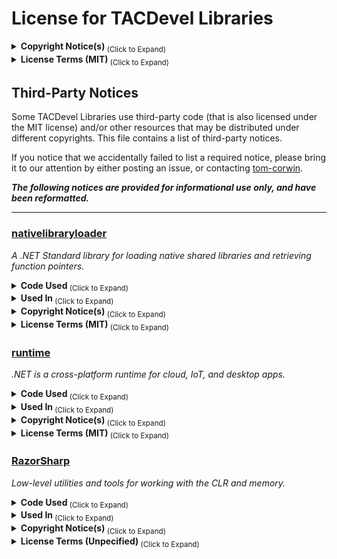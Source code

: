 # License for TACDevel Libraries

<details>
  <summary><b>Copyright Notice(s)</b><sub> (Click to Expand)<sub></summary>
  <br/>
  
  ```
  Copyright © 2017-2020 Thomas Corwin, et al.
  ```

</details>

<details>
  <summary><b>License Terms (MIT)</b><sub> (Click to Expand)<sub></summary>
  <br/>

  ```
  Permission is hereby granted, free of charge, to any person obtaining a copy of this software and
  associated documentation files (the "Software"), to deal in the Software without restriction,
  including without limitation the rights to use, copy, modify, merge, publish, distribute,
  sublicense, and/or sell copies of the Software, and to permit persons to whom the Software is
  furnished to do so, subject to the following conditions:

  The above copyright notice and this permission notice shall be included in all copies or
  substantial portions of the Software.

  THE SOFTWARE IS PROVIDED "AS IS", WITHOUT WARRANTY OF ANY KIND, EXPRESS OR IMPLIED, INCLUDING BUT
  NOT LIMITED TO THE WARRANTIES OF MERCHANTABILITY, FITNESS FOR A PARTICULAR PURPOSE AND
  NONINFRINGEMENT. IN NO EVENT SHALL THE AUTHORS OR COPYRIGHT HOLDERS BE LIABLE FOR ANY CLAIM,
  DAMAGES OR OTHER LIABILITY, WHETHER IN AN ACTION OF CONTRACT, TORT OR OTHERWISE, ARISING FROM,
  OUT OF OR IN CONNECTION WITH THE SOFTWARE OR THE USE OR OTHER DEALINGS IN THE SOFTWARE.
  ```

</details>

## Third-Party Notices

Some TACDevel Libraries use third-party code (that is also licensed under the MIT license) and/or other resources that may be distributed under
different copyrights. This file contains a list of third-party notices.

If you notice that we accidentally failed to list a required notice, please bring it to our
attention by either posting an issue, or contacting [tom-corwin](https://github.com/tom-corwin).

***The following notices are provided for informational use only, and have been reformatted.***

<hr/>

### [nativelibraryloader](https://github.com/mellinoe/nativelibraryloader)

*A .NET Standard library for loading native shared libraries and retrieving function pointers.*

<details>
  <summary><b>Code Used</b><sub> (Click to Expand)<sub></summary>
  <br/>

  - [`/NativeLibraryLoader/Kernel32.cs`](https://github.com/mellinoe/nativelibraryloader/blob/586f9738ff12688df8f0662027da8c319aee3841/NativeLibraryLoader/Kernel32.cs)
  - [`/NativeLibraryLoader/Libdl.cs`](https://github.com/mellinoe/nativelibraryloader/blob/586f9738ff12688df8f0662027da8c319aee3841/NativeLibraryLoader/Libdl.cs)
  - [`/NativeLibraryLoader/LibraryLoader.cs`](https://github.com/mellinoe/nativelibraryloader/blob/586f9738ff12688df8f0662027da8c319aee3841/NativeLibraryLoader/LibraryLoader.cs)
  - [`/NativeLibraryLoader/NativeLibrary.cs`](https://github.com/mellinoe/nativelibraryloader/blob/586f9738ff12688df8f0662027da8c319aee3841/NativeLibraryLoader/NativeLibrary.cs)
  - [`/NativeLibraryLoader/PathResolver.cs`](https://github.com/mellinoe/nativelibraryloader/blob/586f9738ff12688df8f0662027da8c319aee3841/NativeLibraryLoader/PathResolver.cs)

</details>

<details>
  <summary><b>Used In</b><sub> (Click to Expand)<sub></summary>
  <br/>

  - [`/sources/TACDevel.Runtime.InteropServices/src/TACDevel/Runtime/InteropServices/NativeAssembly.cs`](https://github.com/tom-corwin/tacdevlibs/tree/master/sources/TACDevel.Runtime.InteropServices/src/TACDevel/Runtime/InteropServices/NativeAssembly.cs)
  - [`/sources/TACDevel.Runtime.InteropServices/src/TACDevel/Native/Kernel32.cs`](https://github.com/tom-corwin/tacdevlibs/tree/master/sources/TACDevel.Runtime.InteropServices/src/TACDevel/Native/Kernel32.cs)
  - [`/sources/TACDevel.Runtime.InteropServices/src/TACDevel/Native/Libdl.cs`](https://github.com/tom-corwin/tacdevlibs/tree/master/sources/TACDevel.Runtime.InteropServices/src/TACDevel/Native/Libdl.cs)

</details>

<details>
  <summary><b>Copyright Notice(s)</b><sub> (Click to Expand)<sub></summary>
  <br/>

  ```
  Copyright (c) 2017 Eric Mellino and contributors to the nativelibraryloader project.
  ```

</details>

<details>
  <summary><b>License Terms (MIT)</b><sub> (Click to Expand)<sub></summary>
  <br/>

  ```
  Permission is hereby granted, free of charge, to any person obtaining a copy of this software and
  associated documentation files (the "Software"), to deal in the Software without restriction,
  including without limitation the rights to use, copy, modify, merge, publish, distribute,
  sublicense, and/or sell copies of the Software, and to permit persons to whom the Software is
  furnished to do so, subject to the following conditions:

  The above copyright notice and this permission notice shall be included in all copies or
  substantial portions of the Software.

  THE SOFTWARE IS PROVIDED "AS IS", WITHOUT WARRANTY OF ANY KIND, EXPRESS OR IMPLIED, INCLUDING BUT
  NOT LIMITED TO THE WARRANTIES OF MERCHANTABILITY, FITNESS FOR A PARTICULAR PURPOSE AND
  NONINFRINGEMENT. IN NO EVENT SHALL THE AUTHORS OR COPYRIGHT HOLDERS BE LIABLE FOR ANY CLAIM,
  DAMAGES OR OTHER LIABILITY, WHETHER IN AN ACTION OF CONTRACT, TORT OR OTHERWISE, ARISING FROM,
  OUT OF OR IN CONNECTION WITH THE SOFTWARE OR THE USE OR OTHER DEALINGS IN THE SOFTWARE.
  ```

</details>

### [runtime](https://github.com/dotnet/runtime)

*.NET is a cross-platform runtime for cloud, IoT, and desktop apps.*

<details>
  <summary><b>Code Used</b><sub> (Click to Expand)<sub></summary>
  <br/>

  - [`/src/installer/managed/Microsoft.DotNet.PlatformAbstractions/RuntimeEnvironment.cs`](https://github.com/dotnet/runtime/blob/502d96dbfb1d38fed0dbb7ddf2390f948cd54107/src/installer/managed/Microsoft.DotNet.PlatformAbstractions/RuntimeEnvironment.cs)
  - [`/src/installer/managed/Microsoft.DotNet.PlatformAbstractions/Native/NativeMethods.Darwin.cs`](https://github.com/dotnet/runtime/blob/502d96dbfb1d38fed0dbb7ddf2390f948cd54107/src/installer/managed/Microsoft.DotNet.PlatformAbstractions/Native/NativeMethods.Darwin.cs)
  - [`/src/installer/managed/Microsoft.DotNet.PlatformAbstractions/Native/NativeMethods.Unix.cs`](https://github.com/dotnet/runtime/blob/502d96dbfb1d38fed0dbb7ddf2390f948cd54107/src/installer/managed/Microsoft.DotNet.PlatformAbstractions/Native/NativeMethods.Unix.cs)
  - [`/src/installer/managed/Microsoft.DotNet.PlatformAbstractions/Native/NativeMethods.Windows.cs`](https://github.com/dotnet/runtime/blob/502d96dbfb1d38fed0dbb7ddf2390f948cd54107/src/installer/managed/Microsoft.DotNet.PlatformAbstractions/Native/NativeMethods.Windows.cs)
  - [`/src/installer/managed/Microsoft.DotNet.PlatformAbstractions/Native/PlatformApis.cs`](https://github.com/dotnet/runtime/blob/502d96dbfb1d38fed0dbb7ddf2390f948cd54107/src/installer/managed/Microsoft.DotNet.PlatformAbstractions/Native/PlatformApis.cs)

</details>

<details>
  <summary><b>Used In</b><sub> (Click to Expand)<sub></summary>
  <br/>

  - [`/sources/TACDevel.Runtime/src/TACDevel/Runtime/Platform.cs`](https://github.com/tom-corwin/tacdevlibs/tree/master/sources/TACDevel.Runtime/src/TACDevel/Runtime/InteropServices/NativeAssembly.cs)
  - [`/sources/TACDevel.Runtime/src/TACDevel/Native/Ntdll.cs`](https://github.com/tom-corwin/tacdevlibs/tree/master/sources/TACDevel.Runtime/src/TACDevel/Native/Kernel32.cs)
  - [`/sources/TACDevel.Runtime/src/TACDevel/Native/Libc.cs`](https://github.com/tom-corwin/tacdevlibs/tree/master/sources/TACDevel.Runtime/src/TACDevel/Native/Libdl.cs)

</details>

<details>
  <summary><b>Copyright Notice(s)</b><sub> (Click to Expand)<sub></summary>
  <br/>

  ```
  Copyright (c) .NET Foundation and Contributors
  ```

</details>

<details>
  <summary><b>License Terms (MIT)</b><sub> (Click to Expand)<sub></summary>
  <br/>

  ```
  Permission is hereby granted, free of charge, to any person obtaining a copy of this software and
  associated documentation files (the "Software"), to deal in the Software without restriction,
  including without limitation the rights to use, copy, modify, merge, publish, distribute,
  sublicense, and/or sell copies of the Software, and to permit persons to whom the Software is
  furnished to do so, subject to the following conditions:

  The above copyright notice and this permission notice shall be included in all copies or
  substantial portions of the Software.

  THE SOFTWARE IS PROVIDED "AS IS", WITHOUT WARRANTY OF ANY KIND, EXPRESS OR IMPLIED, INCLUDING BUT
  NOT LIMITED TO THE WARRANTIES OF MERCHANTABILITY, FITNESS FOR A PARTICULAR PURPOSE AND
  NONINFRINGEMENT. IN NO EVENT SHALL THE AUTHORS OR COPYRIGHT HOLDERS BE LIABLE FOR ANY CLAIM,
  DAMAGES OR OTHER LIABILITY, WHETHER IN AN ACTION OF CONTRACT, TORT OR OTHERWISE, ARISING FROM,
  OUT OF OR IN CONNECTION WITH THE SOFTWARE OR THE USE OR OTHER DEALINGS IN THE SOFTWARE.
  ```

</details>

### [RazorSharp](https://github.com/Decimation/RazorSharp)

*Low-level utilities and tools for working with the CLR and memory.*

<details>
  <summary><b>Code Used</b><sub> (Click to Expand)<sub></summary>
  <br/>

  - [`/RazorSharp/Memory/Pointers/Handle.cs`](https://github.com/Decimation/RazorSharp/blob/dd99e98a6be6232714e02142445f10d84f9b288d/RazorSharp/Memory/Pointers/Handle.cs)
  - [`/RazorSharp/Memory/Pointers/Pointer.cs`](https://github.com/Decimation/RazorSharp/blob/dd99e98a6be6232714e02142445f10d84f9b288d/RazorSharp/Memory/Pointers/Pointer.cs)

</details>

<details>
  <summary><b>Used In</b><sub> (Click to Expand)<sub></summary>
  <br/>

  - [`/sources/TACDevel.Runtime.InteropServices/src/TACDevel/Runtime/InteropServices/Pointer.cs`](https://github.com/tom-corwin/tacdevlibs/tree/master/sources/TACDevel.Runtime.InteropServices/src/TACDevel/Runtime/InteropServices/Pointer.cs)
  - [``/sources/TACDevel.Runtime.InteropServices/src/TACDevel/Runtime/InteropServices/Pointer`1.cs``](https://github.com/tom-corwin/tacdevlibs/tree/master/sources/TACDevel.Runtime.InteropServices/src/TACDevel/Runtime/InteropServices/Pointer`1.cs)

</details>

<details>
  <summary><b>Copyright Notice(s)</b><sub> (Click to Expand)<sub></summary>
  <br/>

  ```
  Unspecified
  ```

</details>

<details>
  <summary><b>License Terms (Unpecified)</b><sub> (Click to Expand)<sub></summary>
  <br/>

  ```
  ```

</details>